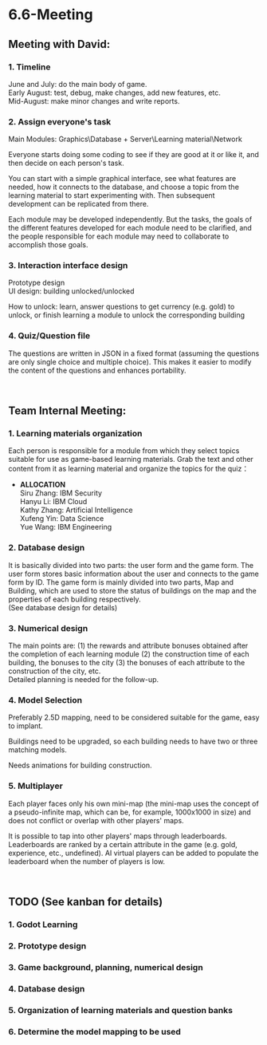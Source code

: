 # 6.6-Meeting
## Meeting with David:

### 1. Timeline
June and July: do the main body of game.  
Early August: test, debug, make changes, add new features, etc.  
Mid-August: make minor changes and write reports.
### 2. Assign everyone's task
Main Modules: Graphics\Database + Server\Learning material\Network  

Everyone starts doing some coding to see if they are good at it or like it, and then decide on each person's task.

You can start with a simple graphical interface, see what features are needed, how it connects to the database, and choose a topic from the learning material to start experimenting with. Then subsequent development can be replicated from there.

Each module may be developed independently. But the tasks, the goals of the different features developed for each module need to be clarified, and the people responsible for each module may need to collaborate to accomplish those goals.


### 3. Interaction interface design
Prototype design  
UI design: building unlocked/unlocked  

How to unlock: learn, answer questions to get currency (e.g. gold) to unlock, or finish learning a module to unlock the corresponding building
### 4. Quiz/Question file
The questions are written in JSON in a fixed format (assuming the questions are only single choice and multiple choice). This makes it easier to modify the content of the questions and enhances portability.  

</br>

## Team Internal Meeting:
### 1. Learning materials organization
Each person is responsible for a module from which they select topics suitable for use as game-based learning materials. Grab the text and other content from it as learning material and organize the topics for the quiz：

- **ALLOCATION**  
Siru Zhang: IBM Security  
Hanyu Li: IBM Cloud  
Kathy Zhang: Artificial Intelligence  
Xufeng Yin: Data Science  
Yue Wang: IBM Engineering

### 2. Database design
It is basically divided into two parts: the user form and the game form. The user form stores basic information about the user and connects to the game form by ID. The game form is mainly divided into two parts, Map and Building, which are used to store the status of buildings on the map and the properties of each building respectively.   
(See database design for details)
### 3. Numerical design
The main points are: (1) the rewards and attribute bonuses obtained after the completion of each learning module (2) the construction time of each building, the bonuses to the city (3) the bonuses of each attribute to the construction of the city, etc.   
Detailed planning is needed for the follow-up.
### 4. Model Selection
Preferably 2.5D mapping, need to be considered suitable for the game, easy to implant. 


Buildings need to be upgraded, so each building needs to have two or three matching models.  


Needs animations for building construction.
### 5. Multiplayer
Each player faces only his own mini-map (the mini-map uses the concept of a pseudo-infinite map, which can be, for example, 1000x1000 in size) and does not conflict or overlap with other players' maps.  


It is possible to tap into other players' maps through leaderboards.  
Leaderboards are ranked by a certain attribute in the game (e.g. gold, experience, etc., undefined). AI virtual players can be added to populate the leaderboard when the number of players is low.


</br>

## TODO (See kanban for details)
### 1. Godot Learning
### 2. Prototype design
### 3. Game background, planning, numerical design
### 4. Database design
### 5. Organization of learning materials and question banks
### 6. Determine the model mapping to be used


